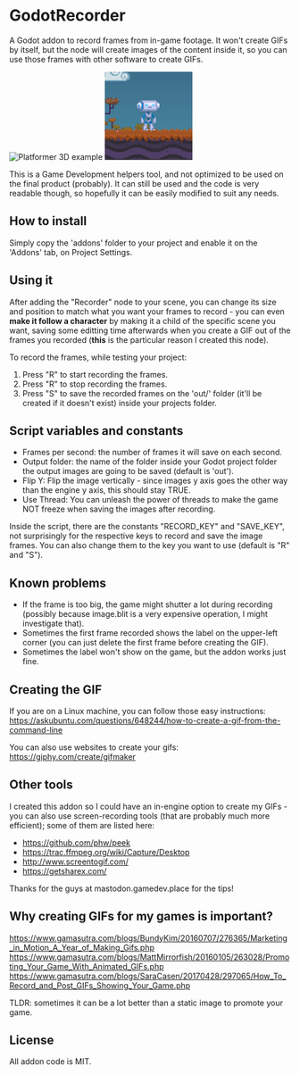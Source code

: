 # GodotRecorder
A Godot addon to record frames from in-game footage. It won't create GIFs by itself, but the node will create
images of the content inside it, so you can use those frames with other software to create GIFs.

![Platformer 3D example](platformer3Dexample.gif)
![Platformer 2D example](platformer2Dexample.gif)

This is a Game Development helpers tool, and not optimized to be used on the final product (probably). It can still be used
and the code is very readable though, so hopefully it can be easily modified to suit any needs.

## How to install
Simply copy the 'addons' folder to your project and enable it on the 'Addons' tab, on Project Settings.

## Using it
After adding the "Recorder" node to your scene, you can change its size and position to match what you want your frames to record - 
you can even **make it follow a character** by making it a child of the specific scene you want, saving some editting time
afterwards when you create a GIF out of the frames you recorded (**this** is the particular reason I created this node).

To record the frames, while testing your project:
1. Press "R" to start recording the frames.
2. Press "R" to stop recording the frames.
3. Press "S" to save the recorded frames on the 'out/' folder (it'll be created if it doesn't exist) inside your projects folder.

## Script variables and constants
- Frames per second: the number of frames it will save on each second.
- Output folder: the name of the folder inside your Godot project folder the output images are going to be saved (default is 'out').
- Flip Y: Flip the image vertically - since images y axis goes the other way than the engine y axis, this should stay TRUE.
- Use Thread: You can unleash the power of threads to make the game NOT freeze when saving the images after recording.

Inside the script, there are the constants "RECORD_KEY" and "SAVE_KEY", not surprisingly for the respective keys to record and
save the image frames. You can also change them to the key you want to use (default is "R" and "S").

## Known problems

- If the frame is too big, the game might shutter a lot during recording (possibly because image.blit is a very expensive operation, I might investigate that).
- Sometimes the first frame recorded shows the label on the upper-left corner (you can just delete the first frame before creating the GIF).
- Sometimes the label won't show on the game, but the addon works just fine.

## Creating the GIF

If you are on a Linux machine, you can follow those easy instructions: https://askubuntu.com/questions/648244/how-to-create-a-gif-from-the-command-line

You can also use websites to create your gifs: https://giphy.com/create/gifmaker

## Other tools

I created this addon so I could have an in-engine option to create my GIFs - you can also use screen-recording tools (that are probably much more efficient); some of them are listed here:

- https://github.com/phw/peek
- https://trac.ffmpeg.org/wiki/Capture/Desktop
- http://www.screentogif.com/
- https://getsharex.com/

Thanks for the guys at mastodon.gamedev.place for the tips!

## Why creating GIFs for my games is important?

https://www.gamasutra.com/blogs/BundyKim/20160707/276365/Marketing_in_Motion_A_Year_of_Making_Gifs.php
https://www.gamasutra.com/blogs/MattMirrorfish/20160105/263028/Promoting_Your_Game_With_Animated_GIFs.php
https://www.gamasutra.com/blogs/SaraCasen/20170428/297065/How_To_Record_and_Post_GIFs_Showing_Your_Game.php

TLDR: sometimes it can be a lot better than a static image to promote your game.

## License
All addon code is MIT.

